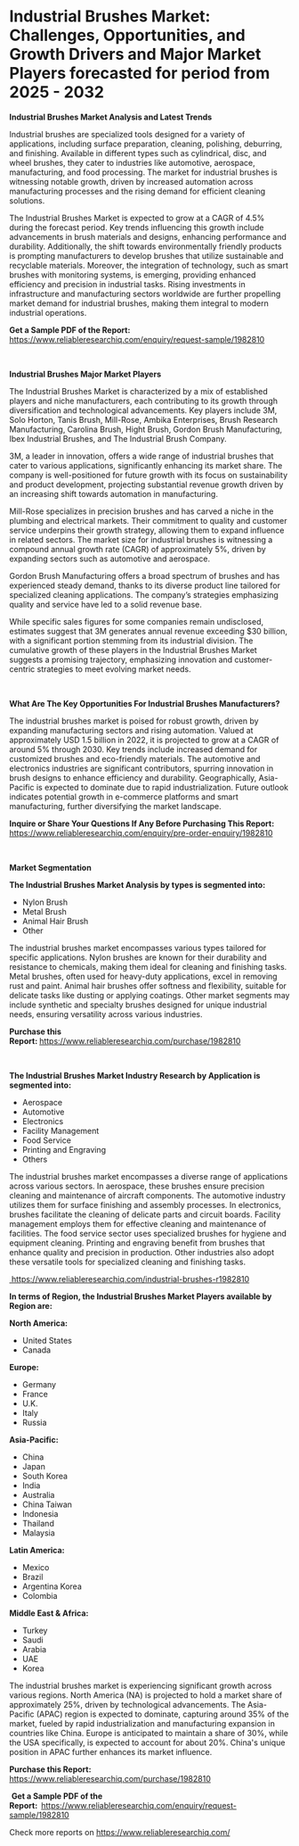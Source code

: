 <p><h1>Industrial Brushes Market: Challenges, Opportunities, and Growth Drivers and Major Market Players forecasted for period from 2025 - 2032</h1></p><p><strong>Industrial Brushes Market Analysis and Latest Trends</strong></p>
<p><p>Industrial brushes are specialized tools designed for a variety of applications, including surface preparation, cleaning, polishing, deburring, and finishing. Available in different types such as cylindrical, disc, and wheel brushes, they cater to industries like automotive, aerospace, manufacturing, and food processing. The market for industrial brushes is witnessing notable growth, driven by increased automation across manufacturing processes and the rising demand for efficient cleaning solutions. </p><p>The Industrial Brushes Market is expected to grow at a CAGR of 4.5% during the forecast period. Key trends influencing this growth include advancements in brush materials and designs, enhancing performance and durability. Additionally, the shift towards environmentally friendly products is prompting manufacturers to develop brushes that utilize sustainable and recyclable materials. Moreover, the integration of technology, such as smart brushes with monitoring systems, is emerging, providing enhanced efficiency and precision in industrial tasks. Rising investments in infrastructure and manufacturing sectors worldwide are further propelling market demand for industrial brushes, making them integral to modern industrial operations.</p></p>
<p><strong>Get a Sample PDF of the Report:&nbsp;</strong> <a href="https://www.reliableresearchiq.com/enquiry/request-sample/1982810?utm_campaign=3136&utm_medium=2&utm_source=Github&utm_content=ia&utm_term=10042025&utm_id=industrial-brushes">https://www.reliableresearchiq.com/enquiry/request-sample/1982810</a></p>
<p>&nbsp;</p>
<p><strong>Industrial Brushes Major Market Players</strong></p>
<p><p>The Industrial Brushes Market is characterized by a mix of established players and niche manufacturers, each contributing to its growth through diversification and technological advancements. Key players include 3M, Solo Horton, Tanis Brush, Mill-Rose, Ambika Enterprises, Brush Research Manufacturing, Carolina Brush, Hight Brush, Gordon Brush Manufacturing, Ibex Industrial Brushes, and The Industrial Brush Company. </p><p>3M, a leader in innovation, offers a wide range of industrial brushes that cater to various applications, significantly enhancing its market share. The company is well-positioned for future growth with its focus on sustainability and product development, projecting substantial revenue growth driven by an increasing shift towards automation in manufacturing.</p><p>Mill-Rose specializes in precision brushes and has carved a niche in the plumbing and electrical markets. Their commitment to quality and customer service underpins their growth strategy, allowing them to expand influence in related sectors. The market size for industrial brushes is witnessing a compound annual growth rate (CAGR) of approximately 5%, driven by expanding sectors such as automotive and aerospace.</p><p>Gordon Brush Manufacturing offers a broad spectrum of brushes and has experienced steady demand, thanks to its diverse product line tailored for specialized cleaning applications. The company’s strategies emphasizing quality and service have led to a solid revenue base.</p><p>While specific sales figures for some companies remain undisclosed, estimates suggest that 3M generates annual revenue exceeding $30 billion, with a significant portion stemming from its industrial division. The cumulative growth of these players in the Industrial Brushes Market suggests a promising trajectory, emphasizing innovation and customer-centric strategies to meet evolving market needs.</p></p>
<p>&nbsp;</p>
<p><strong>What Are The Key Opportunities For Industrial Brushes Manufacturers?</strong></p>
<p><p>The industrial brushes market is poised for robust growth, driven by expanding manufacturing sectors and rising automation. Valued at approximately USD 1.5 billion in 2022, it is projected to grow at a CAGR of around 5% through 2030. Key trends include increased demand for customized brushes and eco-friendly materials. The automotive and electronics industries are significant contributors, spurring innovation in brush designs to enhance efficiency and durability. Geographically, Asia-Pacific is expected to dominate due to rapid industrialization. Future outlook indicates potential growth in e-commerce platforms and smart manufacturing, further diversifying the market landscape.</p></p>
<p><strong>Inquire or Share Your Questions If Any Before Purchasing This Report:</strong> <a href="https://www.reliableresearchiq.com/enquiry/pre-order-enquiry/1982810?utm_campaign=3136&utm_medium=2&utm_source=Github&utm_content=ia&utm_term=10042025&utm_id=industrial-brushes">https://www.reliableresearchiq.com/enquiry/pre-order-enquiry/1982810</a></p>
<p>&nbsp;</p>
<p><strong>Market Segmentation</strong></p>
<p><strong>The Industrial Brushes Market Analysis by types is segmented into:</strong></p>
<p><ul><li>Nylon Brush</li><li>Metal Brush</li><li>Animal Hair Brush</li><li>Other</li></ul></p>
<p><p>The industrial brushes market encompasses various types tailored for specific applications. Nylon brushes are known for their durability and resistance to chemicals, making them ideal for cleaning and finishing tasks. Metal brushes, often used for heavy-duty applications, excel in removing rust and paint. Animal hair brushes offer softness and flexibility, suitable for delicate tasks like dusting or applying coatings. Other market segments may include synthetic and specialty brushes designed for unique industrial needs, ensuring versatility across various industries.</p></p>
<p><strong>Purchase this Report:&nbsp;</strong><a href="https://www.reliableresearchiq.com/purchase/1982810?utm_campaign=3136&utm_medium=2&utm_source=Github&utm_content=ia&utm_term=10042025&utm_id=industrial-brushes">https://www.reliableresearchiq.com/purchase/1982810</a></p>
<p>&nbsp;</p>
<p><strong>The Industrial Brushes Market Industry Research by Application is segmented into:</strong></p>
<p><ul><li>Aerospace</li><li>Automotive</li><li>Electronics</li><li>Facility Management</li><li>Food Service</li><li>Printing and Engraving</li><li>Others</li></ul></p>
<p><p>The industrial brushes market encompasses a diverse range of applications across various sectors. In aerospace, these brushes ensure precision cleaning and maintenance of aircraft components. The automotive industry utilizes them for surface finishing and assembly processes. In electronics, brushes facilitate the cleaning of delicate parts and circuit boards. Facility management employs them for effective cleaning and maintenance of facilities. The food service sector uses specialized brushes for hygiene and equipment cleaning. Printing and engraving benefit from brushes that enhance quality and precision in production. Other industries also adopt these versatile tools for specialized cleaning and finishing tasks.</p></p>
<p><a href="https://www.reliableresearchiq.com/industrial-brushes-r1982810?utm_campaign=3136&utm_medium=2&utm_source=Github&utm_content=ia&utm_term=10042025&utm_id=industrial-brushes">&nbsp;https://www.reliableresearchiq.com/industrial-brushes-r1982810</a></p>
<p><strong>In terms of Region, the Industrial Brushes Market Players available by Region are:</strong></p>
<p>
    <p> <strong> North America: </strong>
        <ul>
            <li>United States</li>
            <li>Canada</li>
        </ul>
        </p> 
    <p> <strong> Europe: </strong>
        <ul>
            <li>Germany</li>
            <li>France</li>
            <li>U.K.</li>
            <li>Italy</li>
            <li>Russia</li>
        </ul>
        </p> 
    <p> <strong> Asia-Pacific: </strong>
        <ul>
            <li>China</li>
            <li>Japan</li>
            <li>South Korea</li>
            <li>India</li>
            <li>Australia</li>
            <li>China Taiwan</li>
            <li>Indonesia</li>
            <li>Thailand</li>
            <li>Malaysia</li>
        </ul>
        </p> 
    <p> <strong> Latin America: </strong>
        <ul>
            <li>Mexico</li>
            <li>Brazil</li>
            <li>Argentina Korea</li>
            <li>Colombia</li>
        </ul>
        </p> 
    <p> <strong> Middle East & Africa: </strong>
        <ul>
            <li>Turkey</li>
            <li>Saudi</li>
            <li>Arabia</li>
            <li>UAE</li>
            <li>Korea</li>
        </ul>
    </p>
    </p>
<p><p>The industrial brushes market is experiencing significant growth across various regions. North America (NA) is projected to hold a market share of approximately 25%, driven by technological advancements. The Asia-Pacific (APAC) region is expected to dominate, capturing around 35% of the market, fueled by rapid industrialization and manufacturing expansion in countries like China. Europe is anticipated to maintain a share of 30%, while the USA specifically, is expected to account for about 20%. China's unique position in APAC further enhances its market influence.</p></p>
<p><strong>Purchase this Report: </strong><a href="https://www.reliableresearchiq.com/purchase/1982810?utm_campaign=3136&utm_medium=2&utm_source=Github&utm_content=ia&utm_term=10042025&utm_id=industrial-brushes">https://www.reliableresearchiq.com/purchase/1982810</a></p>
<p>&nbsp;<strong>Get a Sample PDF of the Report:&nbsp;&nbsp;</strong><a href="https://www.reliableresearchiq.com/enquiry/request-sample/1982810?utm_campaign=3136&utm_medium=2&utm_source=Github&utm_content=ia&utm_term=10042025&utm_id=industrial-brushes">https://www.reliableresearchiq.com/enquiry/request-sample/1982810</a></p>
<p><strong></strong></p>
<p>Check more reports on <a href="https://www.reliableresearchiq.com/?utm_campaign=3136&utm_medium=2&utm_source=Github&utm_content=ia&utm_term=10042025&utm_id=industrial-brushes">https://www.reliableresearchiq.com/</a></p>
